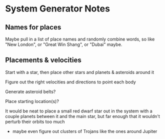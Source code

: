 # System Generator Notes

## Names for places

Maybe pull in a list of place names and randomly combine words, so like "New London", or "Great Win Shang", or "Dubai" maybe.

## Placements & velocities

Start with a star, then place other stars and planets & asteroids around it

Figure out the right velocities and directions to point each body

Generate asteroid belts?

Place starting location(s)?

It would be neat to place a small red dwarf star out in the system with a couple planets between it and the main star, but far enough that it wouldn't perturb their orbits too much
- maybe even figure out clusters of Trojans like the ones around Jupiter

